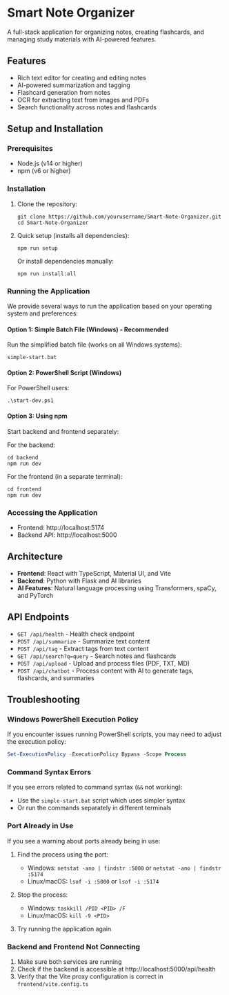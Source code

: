 # Smart Note Organizer

A full-stack application for organizing notes, creating flashcards, and managing study materials with AI-powered features.

## Features

- Rich text editor for creating and editing notes
- AI-powered summarization and tagging
- Flashcard generation from notes
- OCR for extracting text from images and PDFs
- Search functionality across notes and flashcards

## Setup and Installation

### Prerequisites

- Node.js (v14 or higher)
- npm (v6 or higher)

### Installation

1. Clone the repository:
   ```
   git clone https://github.com/yourusername/Smart-Note-Organizer.git
   cd Smart-Note-Organizer
   ```

2. Quick setup (installs all dependencies):
   ```
   npm run setup
   ```

   Or install dependencies manually:
   ```
   npm run install:all
   ```

### Running the Application

We provide several ways to run the application based on your operating system and preferences:

#### Option 1: Simple Batch File (Windows) - Recommended

Run the simplified batch file (works on all Windows systems):
```
simple-start.bat
```

#### Option 2: PowerShell Script (Windows)

For PowerShell users:
```
.\start-dev.ps1
```

#### Option 3: Using npm

Start backend and frontend separately:

For the backend:
```
cd backend
npm run dev
```

For the frontend (in a separate terminal):
```
cd frontend
npm run dev
```

### Accessing the Application

- Frontend: http://localhost:5174
- Backend API: http://localhost:5000

## Architecture

- **Frontend**: React with TypeScript, Material UI, and Vite
- **Backend**: Python with Flask and AI libraries
- **AI Features**: Natural language processing using Transformers, spaCy, and PyTorch

## API Endpoints

- `GET /api/health` - Health check endpoint
- `POST /api/summarize` - Summarize text content
- `POST /api/tag` - Extract tags from text content
- `GET /api/search?q=query` - Search notes and flashcards
- `POST /api/upload` - Upload and process files (PDF, TXT, MD)
- `POST /api/chatbot` - Process content with AI to generate tags, flashcards, and summaries

## Troubleshooting

### Windows PowerShell Execution Policy

If you encounter issues running PowerShell scripts, you may need to adjust the execution policy:

```powershell
Set-ExecutionPolicy -ExecutionPolicy Bypass -Scope Process
```

### Command Syntax Errors

If you see errors related to command syntax (`&&` not working):
- Use the `simple-start.bat` script which uses simpler syntax
- Or run the commands separately in different terminals

### Port Already in Use

If you see a warning about ports already being in use:

1. Find the process using the port:
   - Windows: `netstat -ano | findstr :5000` or `netstat -ano | findstr :5174`
   - Linux/macOS: `lsof -i :5000` or `lsof -i :5174`

2. Stop the process:
   - Windows: `taskkill /PID <PID> /F`
   - Linux/macOS: `kill -9 <PID>`

3. Try running the application again

### Backend and Frontend Not Connecting

1. Make sure both services are running
2. Check if the backend is accessible at http://localhost:5000/api/health
3. Verify that the Vite proxy configuration is correct in `frontend/vite.config.ts`